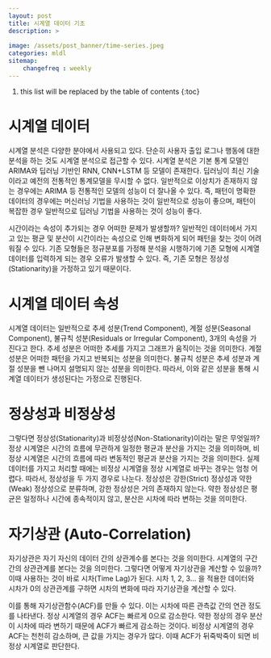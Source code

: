 ```yaml
---
layout: post
title: 시계열 데이터 기초
description: >
  
image: /assets/post_banner/time-series.jpeg
categories: mldl
sitemap:
    changefreq : weekly
---
```


1. this list will be replaced by the table of contents
{:toc}

# 시계열 데이터

시계열 분석은 다양한 분야에서 사용되고 있다. 단순히 사용자 출입 로그나 행동에 대한 분석을 하는 것도 시계열 분석으로 접근할 수 있다. 시계열 분석은 기본 통계 모델인 ARIMA와 딥러닝 기반인 RNN, CNN+LSTM 등 모델이 존재한다. 딥러닝이 최신 기술이라고 예전의 전통적인 통계모델을 무시할 수 없다. 일반적으로 이상치가 존재하지 않는 경우에는 ARIMA 등 전통적인 모델의 성능이 더 잘나올 수 있다. 즉, 패턴이 명확한 데이터의 경우에는 머신러닝 기법을 사용하는 것이 일반적으로 성능이 좋으며, 패턴이 복잡한 경우 일반적으로 딥러닝 기법을 사용하는 것이 성능이 좋다.

시간이라는 속성이 추가되는 경우 어떠한 문제가 발생할까? 일반적인 데이터에서 가지고 있는 평균 및 분산이 시간이라는 속성으로 인해 변화하게 되어 패턴을 찾는 것이 어려워질 수 있다. 기존 모형들은 정규분포를 가정해 분석을 시행하기에 기존 모형에 시계열 데이터를 입력하게 되는 경우 오류가 발생할 수 있다. 즉, 기존 모형은 정상성(Stationarity)을 가정하고 있기 때문이다.

# 시계열 데이터 속성

시계열 데이터는 일반적으로 추세 성분(Trend Component), 계절 성분(Seasonal Component), 불규칙 성분(Residuals or Irregular Component), 3개의 속성을 가진다고 한다. 추세 성분은 어떠한 추세를 가지고 그래프가 움직이는 것을 의미한다. 계절 성분은 어떠한 패턴을 가지고 반복되는 성분을 의미한다. 불규칙 성분은 추세 성분과 계절 성분을 뺀 나머지 설명되지 않는 성분을 의미한다. 따라서, 이와 같은 성분을 통해 시계열 데이터가 생성된다는 가정으로 진행된다.

# 정상성과 비정상성

그렇다면 정상성(Stationarity)과 비정상성(Non-Stationarity)이라는 말은 무엇일까? 정상 시계열은 시간의 흐름에 무관하게 일정한 평균과 분산을 가지는 것을 의미하며, 비정상 시계열은 시간의 흐름에 따라 변동적인 평균과 분산을 가지는 것을 의미한다. 실제 데이터를 가지고 처리할 때에는 비정상 시계열을 정상 시계열로 바꾸는 경우는 엄청 어렵다. 따라서, 정상성을 두 가지 경우로 나눈다. 정상성은 강한(Strict) 정상성과 약한(Weak) 정상성으로 분류하며, 강한 정상성은 거의 존재하지 않는다. 약한 정상성은 평균은 일정하나 시간에 종속적이지 않고, 분산은 시차에 따라 변하는 것을 의미한다.

 # 자기상관 (Auto-Correlation)

자기상관은 자기 자신의 데이터 간의 상관계수를 본다는 것을 의미한다. 시계열의 구간 간의 상관관계를 본다는 것을 의미한다. 그렇다면 어떻게 자기상관을 계산할 수 있을까? 이때 사용하는 것이 바로 시차(Time Lag)가 된다. 시차 1, 2, 3... 을 적용한 데이터와 시차가 0의 상관관계를 구하면 시차의 변화에 따라 자기상관을 계산할 수 있다. 

이를 통해 자기상관함수(ACF)를 만들 수 있다. 이는 시차에 따른 관측값 간의 연관 정도를 나타낸다. 정상 시계열의 경우 ACF는 빠르게 0으로 감소한다. 약한 정상의 경우 분산이 시차에 따라 변하기 때문에 ACF가 빠르게 감소하는 것이다. 비정상 시계열의 경우 ACF는 천천히 감소하며, 큰 값을 가지는 경우가 많다. 이때 ACF가 뒤죽박죽이 되면 비정상 시계열로 판단한다. 
